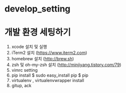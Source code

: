 # develop_setting
개발 환경 세팅하기
====================

1. xcode 설치 및 실행
2. iTerm2 설치 (https://www.iterm2.com)
3. homebrew 설치 (http://brew.sh)
4. zsh 및 oh-my-zsh 설치 (http://minjiyang.tistory.com/79)
5. vimrc setting 
6. pip install
    $ sudo easy_install pip
    $ pip
7. virtualenv , virtualenvwrapper install
8. gitup, ack 
